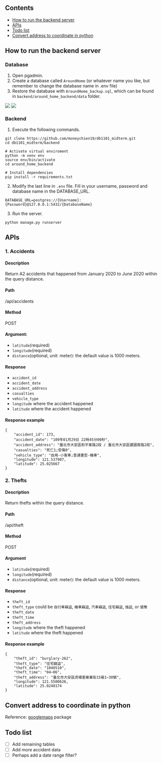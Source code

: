 ## Contents
- [How to run the backend server](#How-to-run-the-backend-server)
- [APIs](#APIs)
- [Todo list](#Todo-list)
- [Convert address to coordinate in python](#Convert-address-to-coordinate-in-python)

## How to run the backend server

### Database
1. Open pgadmin.
2. Create a database called `AroundHome` (or whatever name you like, but remember to change the database name in .env file)
3. Restore the database with `AroundHome_backup.sql`, which can be found in `backend/around_home_backend/data` folder.

![](https://i.imgur.com/IDnynRR.jpg)
![](https://i.imgur.com/3GZX8bg.jpg)

### Backend
1. Execute the following commands.
```
git clone https://github.com/moneychien19/db1101_midterm.git
cd db1101_midterm/backend

# Activate virtual enviroment
python -m venv env
source env/bin/activate
cd around_home_backend

# Install dependencies
pip install -r requirements.txt
```
2. Modify the last line in `.env` file. Fill in your username, password and database name in the DATABASE_URL.

```
DATABASE_URL=postgres://{Username}:{Password}@127.0.0.1:5432/{DatabaseName}
```

3. Run the server.
```
python manage.py runserver
```

## APIs

### 1. Accidents

#### Description
Return A2 accidents that happened from January 2020 to June 2020 within the query distance.

#### Path
/api/accidents

#### Method
POST

#### Argument:
- `latitude`(required) 
- `longitude`(required)
- `distance`(optional, unit: meter): the default value is 1000 meters. 

#### Response
- `accident_id`
- `accident_date`
- `accident_address`
- `casualties`
- `vehicle_type`
- `longitude` where the accident happened
- `latitude` where the accident happened

#### Response example
```
{
    "accident_id": 173,
    "accident_date": "109年01月29日 22時45分00秒",
    "accident_address": "臺北市大安區和平東路2段 / 臺北市大安區建國南路2段",
    "casualties": "死亡1;受傷0",
    "vehicle_type": "自用-小客車;普通重型-機車",
    "longitude": 121.537907,
    "latitude": 25.025667
}
```

### 2. Thefts

#### Description
Return thefts within the query distance. 

#### Path
/api/theft

#### Method
POST

#### Argument
- `latitude`(required) 
- `longitude`(required)
- `distance`(optional, unit: meter): the default value is 1000 meters. 

#### Response
- `theft_id`
- `theft_type` could be `自行車竊盜`, `機車竊盜`, `汽車竊盜`, `住宅竊盜`, `強盜`, or `搶奪`
- `theft_date`
- `theft_time`
- `theft_address`
- `longitude` where the theft happened
- `latitude` where the theft happened

#### Response example
```    
{
    "theft_id": "burglary-262",
    "theft_type": "住宅竊盜",
    "theft_date": "1040510",
    "theft_time": "04~06",
    "theft_address": "臺北市大安區虎嘯里樂業街15巷1~30號",
    "longitude": 121.5500626,
    "latitude": 25.0240174
}
```

## Convert address to coordinate in python
Reference: [googlemaps](https://github.com/googlemaps/google-maps-services-python) package

## Todo list
- [ ] Add remaining tables
- [ ] Add more accident data
- [ ] Perhaps add a date range filter? 
